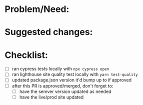 # Problem/Need:

<!-- issue # or problem description or why something should be fixed/added -->

# Suggested changes:

<!-- to make it easier to review, here's a general summary of what I did to fix it or improve it: -->

# Checklist:

- [ ] ran cypress tests locally with `npx cypress open`
- [ ] ran lighthouse site quality test locally with `yarn test-quality`
- [ ] updated package.json version it'd bump up to if approved
- [ ] after this PR is approved/merged, don't forget to:
  - [ ] have the semver version updated as needed
  - [ ] have the live/prod site updated
